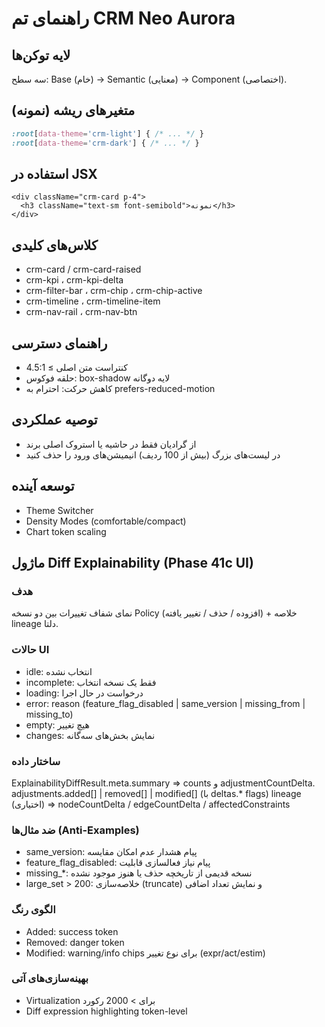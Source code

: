 # راهنمای تم CRM Neo Aurora

## لایه توکن‌ها
سه سطح: Base (خام) → Semantic (معنایی) → Component (اختصاصی).

## متغیرهای ریشه (نمونه)
```css
:root[data-theme='crm-light'] { /* ... */ }
:root[data-theme='crm-dark'] { /* ... */ }
```

## استفاده در JSX
```tsx
<div className="crm-card p-4">
  <h3 className="text-sm font-semibold">نمونه</h3>
</div>
```

## کلاس‌های کلیدی
- crm-card / crm-card-raised
- crm-kpi ، crm-kpi-delta
- crm-filter-bar ، crm-chip ، crm-chip-active
- crm-timeline ، crm-timeline-item
- crm-nav-rail ، crm-nav-btn

## راهنمای دسترسی
- کنتراست متن اصلی ≥ 4.5:1
- حلقه فوکوس: box-shadow لایه دوگانه
- کاهش حرکت: احترام به prefers-reduced-motion

## توصیه عملکردی
- از گرادیان فقط در حاشیه یا استروک اصلی برند
- در لیست‌های بزرگ (بیش از 100 ردیف) انیمیشن‌های ورود را حذف کنید

## توسعه آینده
- Theme Switcher
- Density Modes (comfortable/compact)
- Chart token scaling

## ماژول Diff Explainability (Phase 41c UI)
### هدف
نمای شفاف تغییرات بین دو نسخه Policy (افزوده / حذف / تغییر یافته) + خلاصه lineage دلتا.

### حالات UI
- idle: انتخاب نشده
- incomplete: فقط یک نسخه انتخاب
- loading: درخواست در حال اجرا
- error: reason (feature_flag_disabled | same_version | missing_from | missing_to)
- empty: هیچ تغییر
- changes: نمایش بخش‌های سه‌گانه

### ساختار داده
ExplainabilityDiffResult.meta.summary => counts و adjustmentCountDelta.
adjustments.added[] | removed[] | modified[] (با deltas.* flags)
lineage (اختیاری) => nodeCountDelta / edgeCountDelta / affectedConstraints

### ضد مثال‌ها (Anti-Examples)
- same_version: پیام هشدار عدم امکان مقایسه
- feature_flag_disabled: پیام نیاز فعالسازی قابلیت
- missing_*: نسخه قدیمی از تاریخچه حذف یا هنوز موجود نشده
- large_set > 200: خلاصه‌سازی (truncate) و نمایش تعداد اضافی

### الگوی رنگ
- Added: success token
- Removed: danger token
- Modified: warning/info chips برای نوع تغییر (expr/act/estim)

### بهینه‌سازی‌های آتی
- Virtualization برای > 2000 رکورد
- Diff expression highlighting token-level
```
